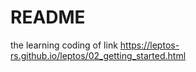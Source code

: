 # README #

the learning coding of link https://leptos-rs.github.io/leptos/02_getting_started.html

